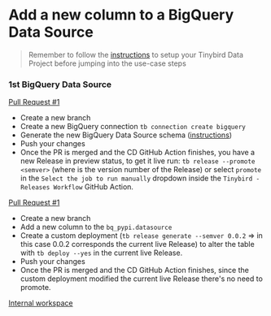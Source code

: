 # Add a new column to a BigQuery Data Source

> Remember to follow the [instructions](../README.md) to setup your Tinybird Data Project before jumping into the use-case steps

### 1st BigQuery Data Source 

[Pull Request #1](https://github.com/tinybirdco/use-case-examples/pull/99)

- Create a new branch
- Create a new BigQuery connection `tb connection create bigquery` 
- Generate the new BigQuery Data Source schema ([instructions](https://www.tinybird.co/docs/ingest/bigquery.html))
- Push your changes
- Once the PR is merged and the CD GitHub Action finishes, you have a new Release in preview status, to get it live run: `tb release --promote <semver>` (where <semver> is the version number of the Release) or select `promote` in the `Select the job to run manually` dropdown inside the `Tinybird - Releases Workflow` GitHub Action.

[Pull Request #1](https://github.com/tinybirdco/use-case-examples/pull/100)

- Create a new branch
- Add a new column to the `bq_pypi.datasource`
- Create a custom deployment (`tb release generate --semver 0.0.2` => in this case 0.0.2 corresponds the current live Release) to alter the table with `tb deploy --yes` in the current live Release.
- Push your changes
- Once the PR is merged and the CD GitHub Action finishes, since the custom deployment modified the current live Release there's no need to promote.

[Internal workspace](https://ui.tinybird.co/a7e39224-c34e-462e-8667-f7ae3cb04c87/dashboard)

